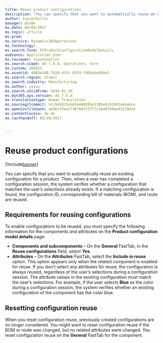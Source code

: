 ```yaml
---
title: Reuse product configurations
description: "You can specify that you want to automatically reuse an existing configuration for a product. Then, when a user has completed a configuration session, the system verifies whether a configuration that matches the user’s selections already exists. If a matching configuration is found, the configuration ID, corresponding bill of materials (BOM), and route are reused."
author: YuyuScheller
manager: AnnBe
ms.date: 04/04/2017
ms.topic: article
ms.prod: 
ms.service: Dynamics365Operations
ms.technology: 
ms.search.form: PCProductConfigurationModelDetails
audience: Application User
ms.reviewer: YuyuScheller
ms.search.scope: AX 7.0.0, Operations, Core
ms.custom: 201813
ms.assetid: 4985e308-7824-41fc-83fd-fd0bdae888e3
ms.search.region: Global
ms.search.industry: Manufacturing
ms.author: yuyus
ms.search.validFrom: 2016-02-28
ms.dyn365.ops.version: AX 7.0.0
ms.translationtype: Human Translation
ms.sourcegitcommit: 9ccbe5815ebb54e00265e130be9c82491aebabce
ms.openlocfilehash: a846c5fee2736fb8f137f7c2bdd759be43220d14
ms.contentlocale: de-de
ms.lasthandoff: 03/30/2017


---
```


# <a name="reuse-product-configurations"></a>Reuse product configurations

[!include[banner](../includes/banner.md)]


You can specify that you want to automatically reuse an existing configuration for a product. Then, when a user has completed a configuration session, the system verifies whether a configuration that matches the user’s selections already exists. If a matching configuration is found, the configuration ID, corresponding bill of materials (BOM), and route are reused.

<a name="requirements-for-reusing-configurations"></a>Requirements for reusing configurations
---------------------------------------

To enable configurations to be reused, you must specify the following information for the components and attributes on the **Product configuration model details** page:

-   **Components and subcomponents** – On the **General** FastTab, in the **Reuse configurations** field, select **Yes**.
-   **Attributes** – On the **Attributes** FastTab, select the **Include in reuse** option. This option appears only when the related component is enabled for reuse. If you don't select any attributes for reuse, the configuration is always reused, regardless of the user’s selections during a configuration session. The attribute values in the existing configuration must match the user’s selections. For example, if the user selects **Blue** as the color during a configuration session, the system verifies whether an existing configuration of the component has the color blue.

## <a name="resetting-configuration-reuse"></a>Resetting configuration reuse
When you reset configuration reuse, previously created configurations are no longer considered. You might want to reset configuration reuse if the BOM or route was changed, but no related attributes were changed. You reset configuration reuse on the **General** FastTab for the component.




